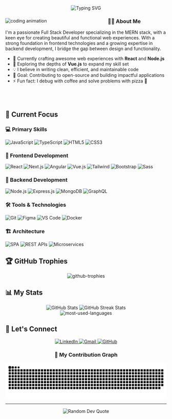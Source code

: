 <div align="center">
  <img src="https://readme-typing-svg.herokuapp.com?font=Fira+Code&weight=600&size=28&duration=3000&pause=1000&center=true&vCenter=true&random=false&width=435&lines=Hi+%F0%9F%91%8B+I'm+Mostapha+Yasser;MERN+Stack+Developer;Frontend+Specialist" alt="Typing SVG" />
</div>

<div align="left" margen=""10px>
  <img src="https://media2.giphy.com/media/qgQUggAC3Pfv687qPC/giphy.gif" width="320" align="left" alt="coding animation"/>
  
  ### 👨‍💻 About Me
  
  I'm a passionate Full Stack Developer specializing in the MERN stack, with a keen eye for creating beautiful and functional web experiences. With a strong foundation in frontend technologies and a growing expertise in backend development, I bridge the gap between design and functionality.
  
  - 🚀 Currently crafting awesome web experiences with **React** and **Node.js**
  - 🌱 Exploring the depths of **Vue.js** to expand my skill set
  - 💡 I believe in writing clean, efficient, and maintainable code
  - 🎯 Goal: Contributing to open-source and building impactful applications
  - ⚡ Fun fact: I debug with coffee and solve problems with pizza 🍕
  
</div>

<br clear="left"/>
<br/>

## 🎯 Current Focus

### 💻 Primary Skills
<p align="left">
  <img src="https://img.shields.io/badge/JavaScript-F7DF1E?style=for-the-badge&logo=javascript&logoColor=black" alt="JavaScript"/>
  <img src="https://img.shields.io/badge/TypeScript-3178C6?style=for-the-badge&logo=typescript&logoColor=white" alt="TypeScript"/>
  <img src="https://img.shields.io/badge/HTML5-E34F26?style=for-the-badge&logo=html5&logoColor=white" alt="HTML5"/>
  <img src="https://img.shields.io/badge/CSS3-1572B6?style=for-the-badge&logo=css3&logoColor=white" alt="CSS3"/>
</p>

### 🎨 Frontend Development
<p align="left">
  <img src="https://img.shields.io/badge/React-61DAFB?style=for-the-badge&logo=react&logoColor=black" alt="React"/>
  <img src="https://img.shields.io/badge/Next.js-000000?style=for-the-badge&logo=next.js&logoColor=white" alt="Next.js"/>
  <img src="https://img.shields.io/badge/Angular-DD0031?style=for-the-badge&logo=angular&logoColor=white" alt="Angular"/>
  <img src="https://img.shields.io/badge/Vue.js-4FC08D?style=for-the-badge&logo=vue.js&logoColor=white" alt="Vue.js"/>
  <img src="https://img.shields.io/badge/Tailwind_CSS-38B2AC?style=for-the-badge&logo=tailwind-css&logoColor=white" alt="Tailwind"/>
  <img src="https://img.shields.io/badge/Bootstrap-7952B3?style=for-the-badge&logo=bootstrap&logoColor=white" alt="Bootstrap"/>
  <img src="https://img.shields.io/badge/Sass-CC6699?style=for-the-badge&logo=sass&logoColor=white" alt="Sass"/>
</p>

### 🔧 Backend Development
<p align="left">
  <img src="https://img.shields.io/badge/Node.js-339933?style=for-the-badge&logo=node.js&logoColor=white" alt="Node.js"/>
  <img src="https://img.shields.io/badge/Express.js-000000?style=for-the-badge&logo=express&logoColor=white" alt="Express.js"/>
  <img src="https://img.shields.io/badge/MongoDB-47A248?style=for-the-badge&logo=mongodb&logoColor=white" alt="MongoDB"/>
  <img src="https://img.shields.io/badge/GraphQL-E10098?style=for-the-badge&logo=graphql&logoColor=white" alt="GraphQL"/>
</p>

### 🛠️ Tools & Technologies
<p align="left">
  <img src="https://img.shields.io/badge/Git-F05032?style=for-the-badge&logo=git&logoColor=white" alt="Git"/>
  <img src="https://img.shields.io/badge/Figma-F24E1E?style=for-the-badge&logo=figma&logoColor=white" alt="Figma"/>
  <img src="https://img.shields.io/badge/VS_Code-007ACC?style=for-the-badge&logo=visual-studio-code&logoColor=white" alt="VS Code"/>
  <img src="https://img.shields.io/badge/Docker-2496ED?style=for-the-badge&logo=docker&logoColor=white" alt="Docker"/>
</p>

### 🏗️ Architecture
<p align="left">
  <img src="https://img.shields.io/badge/SPA-FF3E00?style=for-the-badge&logo=single-page-application&logoColor=white" alt="SPA"/>
  <img src="https://img.shields.io/badge/REST_APIs-009688?style=for-the-badge&logo=api&logoColor=white" alt="REST APIs"/>
  <img src="https://img.shields.io/badge/Microservices-FF4088?style=for-the-badge&logo=micro:bit&logoColor=white" alt="Microservices"/>
</p>

## 🏆 GitHub Trophies
<p align="center">
  <img src="https://github-profile-trophy.vercel.app/?username=mostapha-yasser&theme=darkhub&no-frame=false&no-bg=true&margin-w=4" alt="github-trophies"/>
</p>

## 📊 My Stats

<div align="center">
  <img width="49%" src="https://github-readme-stats.vercel.app/api?username=mostapha-yasser&show_icons=true&theme=tokyonight" alt="GitHub Stats" />
  <img width="49%" src="https://github-readme-streak-stats.herokuapp.com/?user=mostapha-yasser&theme=tokyonight" alt="GitHub Streak Stats" />
</div>

<div align="center">
  <img src="https://github-readme-stats.vercel.app/api/top-langs?username=mostapha-yasser&show_icons=true&locale=en&layout=compact&theme=tokyonight" alt="most-used-languages"/>
</div>

## 🤝 Let's Connect

<p align="center">
  <a href="https://linkedin.com/in/mostaphayasser" target="_blank">
    <img src="https://img.shields.io/badge/-LinkedIn-0077B5?style=for-the-badge&logo=linkedin&logoColor=white" alt="LinkedIn"/>
  </a>
  <a href="mailto:mostaphayasser18@gmail.com">
    <img src="https://img.shields.io/badge/-Gmail-D14836?style=for-the-badge&logo=gmail&logoColor=white" alt="Gmail"/>
  </a>
  <a href="https://github.com/mostapha-yasser">
    <img src="https://img.shields.io/badge/-GitHub-181717?style=for-the-badge&logo=github&logoColor=white" alt="GitHub"/>
  </a>
</p>

<div align="center">
  <h3>🐍 My Contribution Graph</h3>
  <img src="https://github.com/Platane/snk/raw/output/github-contribution-grid-snake.svg" alt="snake animation"/>
</div>

---
<div align="center">
  <img src="https://quotes-github-readme.vercel.app/api?type=horizontal&theme=tokyonight" alt="Random Dev Quote"/>
</div>

